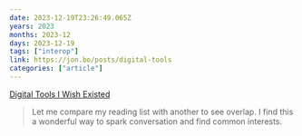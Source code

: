 ```yaml
---
date: 2023-12-19T23:26:49.065Z
years: 2023
months: 2023-12
days: 2023-12-19
tags: ["interop"]
link: https://jon.bo/posts/digital-tools
categories: ["article"]
---
```

[Digital Tools I Wish Existed](https://jon.bo/posts/digital-tools)

> Let me compare my reading list with another to see overlap. I find this a wonderful way to spark conversation and find common interests.

